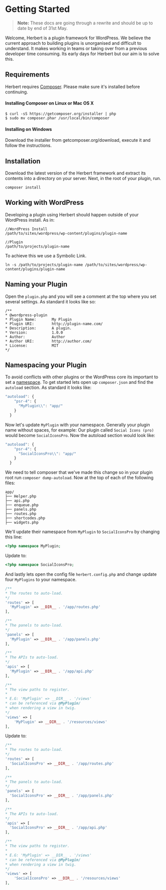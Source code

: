 # Getting Started

> **Note:**  These docs are going through a rewrite and should be up to date by end of 31st May.

Welcome, Herbert is a plugin framework for WordPress. We believe the current approach to building plugins is unorganised and difficult to understand. It makes working in teams or taking over from a previous developer time consuming. Its early days for Herbert but our aim is to solve this.

## Requirements

Herbert requires [Composer](https://getcomposer.org/). Please make sure it's installed before continuing.  

#### Installing Composer on Linux or Mac OS X

```
$ curl -sS https://getcomposer.org/installer | php
$ sudo mv composer.phar /usr/local/bin/composer
```

#### Installing on Windows

Download the installer from getcomposer.org/download, execute it and follow the instructions.

## Installation

Download the latest version of the Herbert framework and extract its contents into a directory on your server. Next, in the root of your plugin, run.

```
composer install
```

## Working with WordPress

Developing a plugin using Herbert should happen outside of your WordPress install. As in:

	//WordPress Install
	/path/to/sites/wordpress/wp-content/plugins/plugin-name

	//Plugin
	/path/to/projects/plugin-name

 To achieve this we use a Symbolic Link.

	ln -s /path/to/projects/plugin-name /path/to/sites/wordpress/wp-content/plugins/plugin-name

## Naming your Plugin

Open the `plugin.php` and you will see a comment at the top where you set several settings. As standard it looks like so:


	/**
	* @wordpress-plugin
	* Plugin Name:       My Plugin
	* Plugin URI:        http://plugin-name.com/
	* Description:       A plugin.
	* Version:           1.0.0
	* Author:            Author
	* Author URI:        http://author.com/
	* License:           MIT
	*/

## Namespacing your Plugin

To avoid conflicts with other plugins or the WordPress core its important to set a [namespace](http://php.net/manual/en/language.namespaces.php). To get started lets open up `composer.json` and find the `autoload` section. As standard it looks like:

``` javascript
"autoload": {
    "psr-4": {
      "MyPlugin\\": "app/"
    }
  }
```
Now let's update `MyPlugin` with your namespace. Generally your plugin name without spaces, for example: Our plugin called `Social Icons (pro)` would become `SocialIconsPro`. Now the autoload section would look like:

``` javascript
"autoload": {
    "psr-4": {
      "SocialIconsPro\\": "app/"
    }
  }
```
We need to tell composer that we've made this change so in your plugin root run `composer dump-autoload`. Now at the top of each of the following files:

```
app/
├── Helper.php
├── api.php
├── enqueue.php
├── panels.php
├── routes.php
├── shortcodes.php
├── widgets.php
```


We'll update their namespace from `MyPlugin` to `SocialIconsPro` by changing this line:

``` php
<?php namespace MyPlugin;
```
Update to:

``` php
<?php namespace SocialIconsPro;
```

And lastly lets open the config file `herbert.config.php` and change update four `MyPlugins` to your namespace.

``` php
/**
* The routes to auto-load.
*/
'routes' => [
  'MyPlugin' => __DIR__ . '/app/routes.php'
],

/**
* The panels to auto-load.
*/
'panels' => [
  'MyPlugin' => __DIR__ . '/app/panels.php'
],

/**
* The APIs to auto-load.
*/
'apis' => [
  'MyPlugin' => __DIR__ . '/app/api.php'
],

/**
* The view paths to register.
*
* E.G: 'MyPlugin' => __DIR__ . '/views'
* can be referenced via @MyPlugin/
* when rendering a view in twig.
*/
'views' => [
	'MyPlugin' => __DIR__ . '/resources/views'
],
```

Update to:

``` php
/**
* The routes to auto-load.
*/
'routes' => [
  'SocialIconsPro' => __DIR__ . '/app/routes.php'
],

/**
* The panels to auto-load.
*/
'panels' => [
  'SocialIconsPro' => __DIR__ . '/app/panels.php'
],

/**
* The APIs to auto-load.
*/
'apis' => [
  'SocialIconsPro' => __DIR__ . '/app/api.php'
],

/**
* The view paths to register.
*
* E.G: 'MyPlugin' => __DIR__ . '/views'
* can be referenced via @MyPlugin/
* when rendering a view in twig.
*/
'views' => [
	'SocialIconsPro' => __DIR__ . '/resources/views'
],

```
